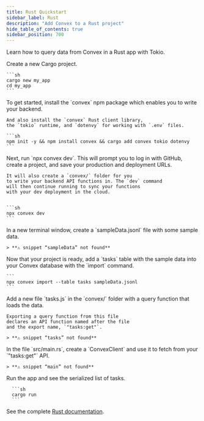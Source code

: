 ```yaml
---
title: Rust Quickstart
sidebar_label: Rust
description: "Add Convex to a Rust project"
hide_table_of_contents: true
sidebar_position: 700
---
```





Learn how to query data from Convex in a Rust app with Tokio.

<StepByStep>
  <Step title="Create a Cargo project">
    Create a new Cargo project.

    ```sh
    cargo new my_app
    cd my_app
    ```

  </Step>
  <Step title="Install the Convex client and server libraries">
    To get started, install the `convex` npm
    package which enables you to write your
    backend.

    And also install the `convex` Rust client library,
    the `tokio` runtime, and `dotenvy` for working with `.env` files.

    ```sh
    npm init -y && npm install convex && cargo add convex tokio dotenvy
    ```

  </Step>
  <Step title="Set up a Convex dev deployment">
    Next, run `npx convex dev`. This
    will prompt you to log in with GitHub,
    create a project, and save your production and deployment URLs.

    It will also create a `convex/` folder for you
    to write your backend API functions in. The `dev` command
    will then continue running to sync your functions
    with your dev deployment in the cloud.


    ```sh
    npx convex dev
    ```

  </Step>

  <Step title="Create sample data for your database">
    In a new terminal window, create a `sampleData.jsonl`
    file with some sample data.

    > **⚠ snippet “sampleData” not found**

  </Step>

  <Step title="Add the sample data to your database">
    Now that your project is ready, add a `tasks` table
    with the sample data into your Convex database with
    the `import` command.

    ```
    npx convex import --table tasks sampleData.jsonl
    ```

  </Step>

  <Step title="Expose a database query">
    Add a new file `tasks.js` in the `convex/` folder
    with a query function that loads the data.

    Exporting a query function from this file
    declares an API function named after the file
    and the export name, `"tasks:get"`.

    > **⚠ snippet “tasks” not found**

  </Step>

  <Step title="Connect the app to your backend">
    In the file `src/main.rs`, create a `ConvexClient` and use it
    to fetch from your `"tasks:get"` API.
    
    > **⚠ snippet “main” not found**

  </Step>

  <Step title="Run the app">
      Run the app and see the serialized list of tasks.

      ```sh
      cargo run
      ```

  </Step>

</StepByStep>

See the complete [Rust documentation](https://docs.rs/convex/latest/convex/).
